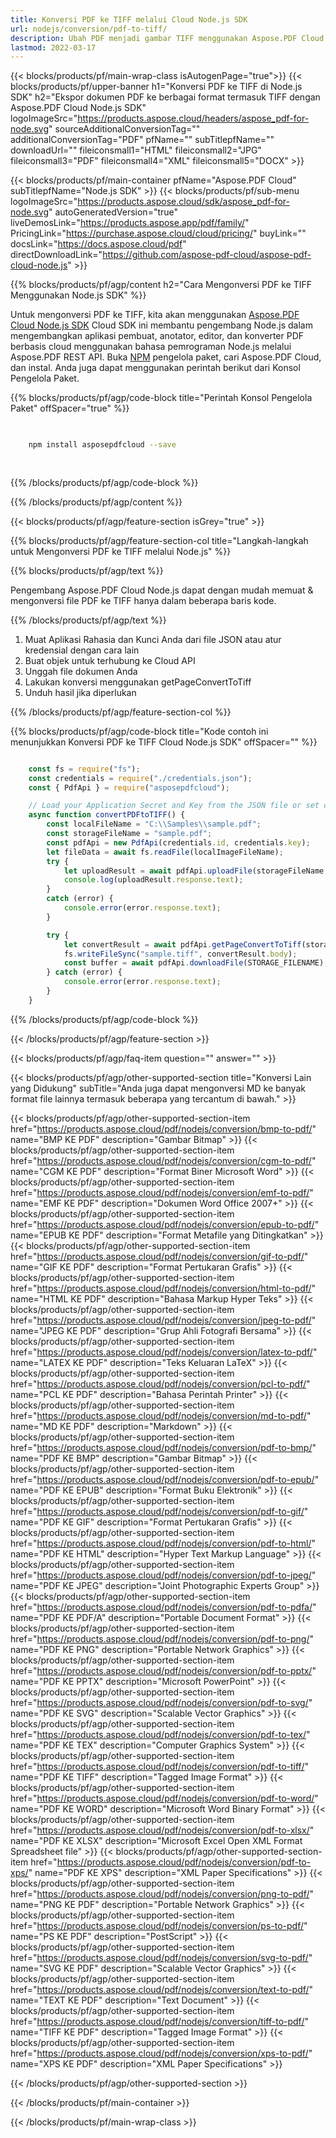```yaml
---
title: Konversi PDF ke TIFF melalui Cloud Node.js SDK
url: nodejs/conversion/pdf-to-tiff/
description: Ubah PDF menjadi gambar TIFF menggunakan Aspose.PDF Cloud SDK untuk Node.js. Ideal untuk format pengarsipan dan pemindaian.
lastmod: 2022-03-17
---
```


{{< blocks/products/pf/main-wrap-class isAutogenPage="true">}}
{{< blocks/products/pf/upper-banner h1="Konversi PDF ke TIFF di Node.js SDK" h2="Ekspor dokumen PDF ke berbagai format termasuk TIFF dengan Aspose.PDF Cloud Node.js SDK" logoImageSrc="https://products.aspose.cloud/headers/aspose_pdf-for-node.svg" sourceAdditionalConversionTag="" additionalConversionTag="PDF" pfName="" subTitlepfName="" downloadUrl="" fileiconsmall1="HTML" fileiconsmall2="JPG" fileiconsmall3="PDF" fileiconsmall4="XML" fileiconsmall5="DOCX" >}}

{{< blocks/products/pf/main-container pfName="Aspose.PDF Cloud" subTitlepfName="Node.js SDK" >}}
{{< blocks/products/pf/sub-menu logoImageSrc="https://products.aspose.cloud/sdk/aspose_pdf-for-node.svg"
autoGeneratedVersion="true"
liveDemosLink="https://products.aspose.app/pdf/family/" PricingLink="https://purchase.aspose.cloud/cloud/pricing/" buyLink="" docsLink="https://docs.aspose.cloud/pdf"  directDownloadLink="https://github.com/aspose-pdf-cloud/aspose-pdf-cloud-node.js" >}}

{{% blocks/products/pf/agp/content h2="Cara Mengonversi PDF ke TIFF Menggunakan Node.js SDK" %}}

Untuk mengonversi PDF ke TIFF, kita akan menggunakan
[Aspose.PDF Cloud Node.js SDK](https://products.aspose.cloud/pdf/nodejs/)
Cloud SDK ini membantu pengembang Node.js dalam mengembangkan aplikasi pembuat, anotator, editor, dan konverter PDF berbasis cloud menggunakan bahasa pemrograman Node.js melalui Aspose.PDF REST API. Buka
[NPM](https://www.npmjs.com/package/asposepdfcloud)
pengelola paket, cari
Aspose.PDF Cloud,
dan instal. Anda juga dapat menggunakan perintah berikut dari Konsol Pengelola Paket.

{{% blocks/products/pf/agp/code-block title="Perintah Konsol Pengelola Paket" offSpacer="true" %}}

```bash

     
    npm install asposepdfcloud --save
     
     

```

{{% /blocks/products/pf/agp/code-block %}}

{{% /blocks/products/pf/agp/content %}}

{{< blocks/products/pf/agp/feature-section isGrey="true" >}}

{{% blocks/products/pf/agp/feature-section-col title="Langkah-langkah untuk Mengonversi PDF ke TIFF melalui Node.js" %}}

{{% blocks/products/pf/agp/text %}}

Pengembang Aspose.PDF Cloud Node.js dapat dengan mudah memuat & mengonversi file PDF ke TIFF hanya dalam beberapa baris kode.

{{% /blocks/products/pf/agp/text %}}

1. Muat Aplikasi Rahasia dan Kunci Anda dari file JSON atau atur kredensial dengan cara lain
1. Buat objek untuk terhubung ke Cloud API
1. Unggah file dokumen Anda
1. Lakukan konversi menggunakan getPageConvertToTiff
1. Unduh hasil jika diperlukan

{{% /blocks/products/pf/agp/feature-section-col %}}


{{% blocks/products/pf/agp/code-block title="Kode contoh ini menunjukkan Konversi PDF ke TIFF Cloud Node.js SDK" offSpacer="" %}}

```js

    const fs = require("fs");
    const credentials = require("./credentials.json");
    const { PdfApi } = require("asposepdfcloud");

    // Load your Application Secret and Key from the JSON file or set credentials in another way
    async function convertPDFtoTIFF() {
        const localFileName = "C:\\Samples\\sample.pdf";
        const storageFileName = "sample.pdf";
        const pdfApi = new PdfApi(credentials.id, credentials.key);
        let fileData = await fs.readFile(localImageFileName);
        try {
            let uploadResult = await pdfApi.uploadFile(storageFileName, fileData);
            console.log(uploadResult.response.text);
        }
        catch (error) {
            console.error(error.response.text);
        }

        try {
            let convertResult = await pdfApi.getPageConvertToTiff(storageFileName, 1);
            fs.writeFileSync("sample.tiff", convertResult.body);
            const buffer = await pdfApi.downloadFile(STORAGE_FILENAME);
        } catch (error) {
            console.error(error.response.text);
        }
    }
```

{{% /blocks/products/pf/agp/code-block %}}

{{< /blocks/products/pf/agp/feature-section >}}

{{< blocks/products/pf/agp/faq-item question="" answer="" >}}

{{< blocks/products/pf/agp/other-supported-section title="Konversi Lain yang Didukung" subTitle="Anda juga dapat mengonversi MD ke banyak format file lainnya termasuk beberapa yang tercantum di bawah." >}}

{{< blocks/products/pf/agp/other-supported-section-item href="https://products.aspose.cloud/pdf/nodejs/conversion/bmp-to-pdf/" name="BMP KE PDF" description="Gambar Bitmap" >}}
{{< blocks/products/pf/agp/other-supported-section-item href="https://products.aspose.cloud/pdf/nodejs/conversion/cgm-to-pdf/" name="CGM KE PDF" description="Format Biner Microsoft Word" >}}
{{< blocks/products/pf/agp/other-supported-section-item href="https://products.aspose.cloud/pdf/nodejs/conversion/emf-to-pdf/" name="EMF KE PDF" description="Dokumen Word Office 2007+" >}}
{{< blocks/products/pf/agp/other-supported-section-item href="https://products.aspose.cloud/pdf/nodejs/conversion/epub-to-pdf/" name="EPUB KE PDF" description="Format Metafile yang Ditingkatkan" >}}
{{< blocks/products/pf/agp/other-supported-section-item href="https://products.aspose.cloud/pdf/nodejs/conversion/gif-to-pdf/" name="GIF KE PDF" description="Format Pertukaran Grafis" >}}
{{< blocks/products/pf/agp/other-supported-section-item href="https://products.aspose.cloud/pdf/nodejs/conversion/html-to-pdf/" name="HTML KE PDF" description="Bahasa Markup Hyper Teks" >}}
{{< blocks/products/pf/agp/other-supported-section-item href="https://products.aspose.cloud/pdf/nodejs/conversion/jpeg-to-pdf/" name="JPEG KE PDF" description="Grup Ahli Fotografi Bersama" >}}
{{< blocks/products/pf/agp/other-supported-section-item href="https://products.aspose.cloud/pdf/nodejs/conversion/latex-to-pdf/" name="LATEX KE PDF" description="Teks Keluaran LaTeX" >}}
{{< blocks/products/pf/agp/other-supported-section-item href="https://products.aspose.cloud/pdf/nodejs/conversion/pcl-to-pdf/" name="PCL KE PDF" description="Bahasa Perintah Printer" >}}
{{< blocks/products/pf/agp/other-supported-section-item href="https://products.aspose.cloud/pdf/nodejs/conversion/md-to-pdf/" name="MD KE PDF" description="Markdown" >}}
{{< blocks/products/pf/agp/other-supported-section-item href="https://products.aspose.cloud/pdf/nodejs/conversion/pdf-to-bmp/" name="PDF KE BMP" description="Gambar Bitmap" >}}
{{< blocks/products/pf/agp/other-supported-section-item href="https://products.aspose.cloud/pdf/nodejs/conversion/pdf-to-epub/" name="PDF KE EPUB" description="Format Buku Elektronik" >}}
{{< blocks/products/pf/agp/other-supported-section-item href="https://products.aspose.cloud/pdf/nodejs/conversion/pdf-to-gif/" name="PDF KE GIF" description="Format Pertukaran Grafis" >}}
{{< blocks/products/pf/agp/other-supported-section-item href="https://products.aspose.cloud/pdf/nodejs/conversion/pdf-to-html/" name="PDF KE HTML" description="Hyper Text Markup Language" >}}
{{< blocks/products/pf/agp/other-supported-section-item href="https://products.aspose.cloud/pdf/nodejs/conversion/pdf-to-jpeg/" name="PDF KE JPEG" description="Joint Photographic Experts Group" >}}
{{< blocks/products/pf/agp/other-supported-section-item href="https://products.aspose.cloud/pdf/nodejs/conversion/pdf-to-pdfa/" name="PDF KE PDF/A" description="Portable Document Format" >}}
{{< blocks/products/pf/agp/other-supported-section-item href="https://products.aspose.cloud/pdf/nodejs/conversion/pdf-to-png/" name="PDF KE PNG" description="Portable Network Graphics" >}}
{{< blocks/products/pf/agp/other-supported-section-item href="https://products.aspose.cloud/pdf/nodejs/conversion/pdf-to-pptx/" name="PDF KE PPTX" description="Microsoft PowerPoint" >}}
{{< blocks/products/pf/agp/other-supported-section-item href="https://products.aspose.cloud/pdf/nodejs/conversion/pdf-to-svg/" name="PDF KE SVG" description="Scalable Vector Graphics" >}}
{{< blocks/products/pf/agp/other-supported-section-item href="https://products.aspose.cloud/pdf/nodejs/conversion/pdf-to-tex/" name="PDF KE TEX" description="Computer Graphics System" >}}
{{< blocks/products/pf/agp/other-supported-section-item href="https://products.aspose.cloud/pdf/nodejs/conversion/pdf-to-tiff/" name="PDF KE TIFF" description="Tagged Image Format" >}}
{{< blocks/products/pf/agp/other-supported-section-item href="https://products.aspose.cloud/pdf/nodejs/conversion/pdf-to-word/" name="PDF KE WORD" description="Microsoft Word Binary Format" >}}
{{< blocks/products/pf/agp/other-supported-section-item href="https://products.aspose.cloud/pdf/nodejs/conversion/pdf-to-xlsx/" name="PDF KE XLSX" description="Microsoft Excel Open XML Format Spreadsheet file" >}}
{{< blocks/products/pf/agp/other-supported-section-item href="https://products.aspose.cloud/pdf/nodejs/conversion/pdf-to-xps/" name="PDF KE XPS" description="XML Paper Specifications" >}}
{{< blocks/products/pf/agp/other-supported-section-item href="https://products.aspose.cloud/pdf/nodejs/conversion/png-to-pdf/" name="PNG KE PDF" description="Portable Network Graphics" >}}
{{< blocks/products/pf/agp/other-supported-section-item href="https://products.aspose.cloud/pdf/nodejs/conversion/ps-to-pdf/" name="PS KE PDF" description="PostScript" >}}
{{< blocks/products/pf/agp/other-supported-section-item href="https://products.aspose.cloud/pdf/nodejs/conversion/svg-to-pdf/" name="SVG KE PDF" description="Scalable Vector Graphics" >}}
{{< blocks/products/pf/agp/other-supported-section-item href="https://products.aspose.cloud/pdf/nodejs/conversion/text-to-pdf/" name="TEXT KE PDF" description="Text Document" >}}
{{< blocks/products/pf/agp/other-supported-section-item href="https://products.aspose.cloud/pdf/nodejs/conversion/tiff-to-pdf/" name="TIFF KE PDF" description="Tagged Image Format" >}}
{{< blocks/products/pf/agp/other-supported-section-item href="https://products.aspose.cloud/pdf/nodejs/conversion/xps-to-pdf/" name="XPS KE PDF" description="XML Paper Specifications" >}}

{{< /blocks/products/pf/agp/other-supported-section >}}

{{< /blocks/products/pf/main-container >}}

{{< /blocks/products/pf/main-wrap-class >}}



